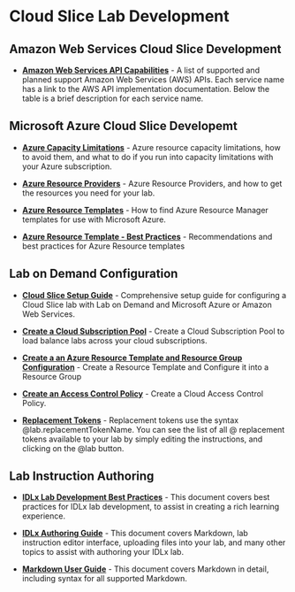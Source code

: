 # Cloud Slice Lab Development

## Amazon Web Services Cloud Slice Development

* [**Amazon Web Services API Capabilities**](../aws-capabilities.md) - A list of supported and planned support Amazon Web Services (AWS) APIs. Each service name has a link to the AWS API implementation documentation. Below the table is a brief description for each service name. 

## Microsoft Azure Cloud Slice Developemt

* [**Azure Capacity Limitations**](../guides/cloud-slice/microsoft-azure/azure-capacity-limitations.md) - Azure resource capacity limitations, how to avoid them, and what to do if you run into capacity limitations with your Azure subscription.

* [**Azure Resource Providers**](../guides/cloud-slice/microsoft-azure/azure-resource-providers.md) - Azure Resource Providers, and how to get the resources you need for your lab.

* [**Azure Resource Templates**](../guides/cloud-slice/microsoft-azure/cloud-slice-find-resource-templates.md) - How to find Azure Resource Manager templates for use with Microsoft Azure.

* [**Azure Resource Template - Best Practices**](../lod/feature-focus/cloud-resource-templates/recommendations-and-best-practices.md) - Recommendations and best practices for Azure Resource templates

## Lab on Demand Configuration

* [**Cloud Slice Setup Guide**](../guides/cloud-slice/cloud-slice.md) - Comprehensive setup guide for configuring a Cloud Slice lab with Lab on Demand and Microsoft Azure or Amazon Web Services.


* [**Create a Cloud Subscription Pool**](../lod/create-cloud-subscription-pool.md) - Create a Cloud Subscription Pool to load balance labs across your cloud subscriptions.

* [**Create a an Azure Resource Template and Resource Group Configuration**](../lod/create-a-resource-template-and-configure-it-into-a-resource-group.md) - Create a Resource Template and Configure it into a Resource Group

* [**Create an Access Control Policy**](../lod/create-a-restriction-policy.md) - Create a Cloud Access Control Policy.

* [**Replacement Tokens**](../lod/feature-focus/cloud-resource-templates/replacement-tokens.md) - Replacement tokens use the syntax &commat;lab.replacementTokenName. You can see the list of all &commat; replacement tokens available to your lab by simply editing the instructions, and clicking on the &commat;lab button.

## Lab Instruction Authoring

- [**IDLx Lab Development Best Practices**](../lod/idlx-development-best-practices.md) - This document covers best practices for IDLx lab development, to assist in creating a rich learning experience.

- [**IDLx Authoring Guide**](../guides/idl2/idlv2-authoring-guide-and-best-practice.md) - This document covers Markdown, lab instruction editor interface, uploading files into your lab, and many other topics to assist with authoring your IDLx lab.

- [**Markdown User Guide**](../guides/idl2/markdown-user-guide.md) - This document covers Markdown in detail, including syntax for all supported Markdown.
